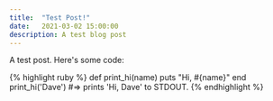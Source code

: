 ```yaml
---
title:  "Test Post!"
date:   2021-03-02 15:00:00
description: A test blog post
---
```


A test post. Here's some code:

{% highlight ruby %}
def print_hi(name)
  puts "Hi, #{name}"
end
print_hi('Dave')
#=> prints 'Hi, Dave' to STDOUT.
{% endhighlight %}

